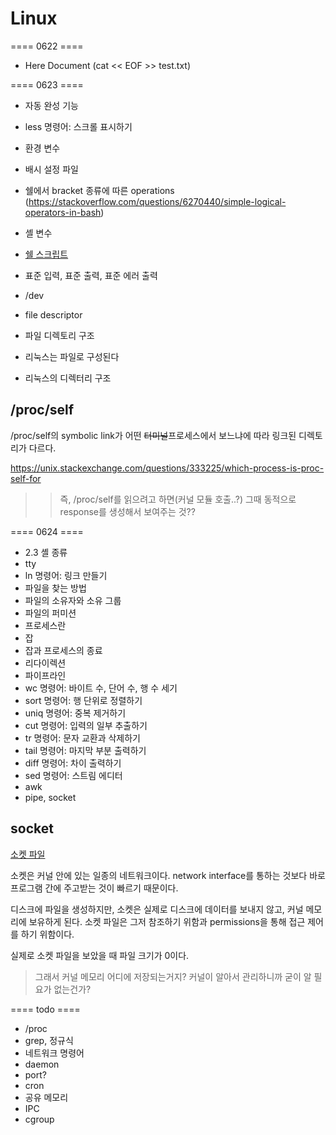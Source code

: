 # Linux

==== 0622 ====

- Here Document (cat << EOF >> test.txt)

==== 0623 ====

- 자동 완성 기능
- less 명령어: 스크롤 표시하기
- 환경 변수
- 배시 설정 파일
- 쉘에서 bracket 종류에 따른 operations (https://stackoverflow.com/questions/6270440/simple-logical-operators-in-bash)
- 셸 변수
- [쉘 스크립트](https://inpa.tistory.com/entry/LINUX-%EC%89%98-%ED%94%84%EB%A1%9C%EA%B7%B8%EB%9E%98%EB%B0%8D-%ED%95%B5%EC%8B%AC-%EB%AC%B8%EB%B2%95-%EC%B4%9D%EC%A0%95%EB%A6%AC)
- 표준 입력, 표준 출력, 표준 에러 출력
- /dev
- file descriptor

- 파일 디렉토리 구조
- 리눅스는 파일로 구성된다
- 리눅스의 디렉터리 구조

## /proc/self

/proc/self의 symbolic link가 어떤 ~~터미널~~프로세스에서 보느냐에 따라 링크된 디렉토리가 다르다.

https://unix.stackexchange.com/questions/333225/which-process-is-proc-self-for

> > 즉, /proc/self를 읽으려고 하면(커널 모듈 호출..?) 그때 동적으로 response를 생성해서 보여주는 것??

==== 0624 ====

- 2.3 셸 종류
- tty
- ln 명령어: 링크 만들기
- 파일을 찾는 방법
- 파일의 소유자와 소유 그룹
- 파일의 퍼미션
- 프로세스란
- 잡
- 잡과 프로세스의 종료
- 리다이렉션
- 파이프라인
- wc 명령어: 바이트 수, 단어 수, 행 수 세기
- sort 명령어: 행 단위로 정렬하기
- uniq 명령어: 중복 제거하기
- cut 명령어: 입력의 일부 추출하기
- tr 명령어: 문자 교환과 삭제하기
- tail 명령어: 마지막 부분 출력하기
- diff 명령어: 차이 출력하기
- sed 명령어: 스트림 에디터
- awk
- pipe, socket

## socket

[소켓 파일](https://stackoverflow.com/questions/71544605/how-socket-file-actually-works)

소켓은 커널 안에 있는 일종의 네트워크이다. network interface를 통하는 것보다 바로 프로그램 간에 주고받는 것이 빠르기 때문이다.

디스크에 파일을 생성하지만, 소켓은 실제로 디스크에 데이터를 보내지 않고, 커널 메모리에 보유하게 된다. 소켓 파일은 그저 참조하기 위함과 permissions을 통해 접근 제어를 하기 위함이다.

실제로 소켓 파일을 보았을 때 파일 크기가 0이다.

> 그래서 커널 메모리 어디에 저장되는거지? 커널이 알아서 관리하니까 굳이 알 필요가 없는건가?

==== todo ====

- /proc
- grep, 정규식
- 네트워크 명령어
- daemon
- port?
- cron
- 공유 메모리
- IPC
- cgroup
